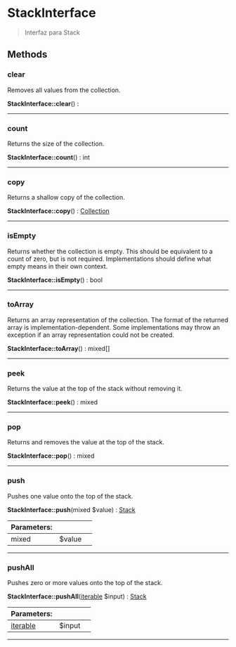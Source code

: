 
                                                                                                                                            
    
# StackInterface


> Interfaz para Stack
>
> 








## Methods

### clear
Removes all values from the collection.


**StackInterface::clear**() : 



---


### count
Returns the size of the collection.


**StackInterface::count**() : int



---


### copy
Returns a shallow copy of the collection.


**StackInterface::copy**() : [Collection](../../../Collection.md)



---


### isEmpty
Returns whether the collection is empty.
This should be equivalent to a count of zero, but is not required.
Implementations should define what empty means in their own context.

**StackInterface::isEmpty**() : bool



---


### toArray
Returns an array representation of the collection.
The format of the returned array is implementation-dependent.
Some implementations may throw an exception if an array representation
could not be created.

**StackInterface::toArray**() : mixed[]



---


### peek
Returns the value at the top of the stack without removing it.


**StackInterface::peek**() : mixed



---


### pop
Returns and removes the value at the top of the stack.


**StackInterface::pop**() : mixed



---


### push
Pushes one value onto the top of the stack.


**StackInterface::push**(mixed $value) : [Stack](../../../Stack.md)


|Parameters: | | |
| --- | --- | --- |
|mixed |$value |  |

---


### pushAll
Pushes zero or more values onto the top of the stack.


**StackInterface::pushAll**([iterable](../../../iterable.md) $input) : [Stack](../../../Stack.md)


|Parameters: | | |
| --- | --- | --- |
|[iterable](../../../iterable.md) |$input |  |

---


                                                                                                                                                                                                                                                                                                                                                                                                            
    
                                                                                                                                                                                                                                                                             
                